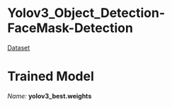 # Yolov3_Object_Detection-FaceMask-Detection



[Dataset](https://www.quora.com)

<h1> Trained Model </h1>
<i>Name:</i> <b> yolov3_best.weights </b>
